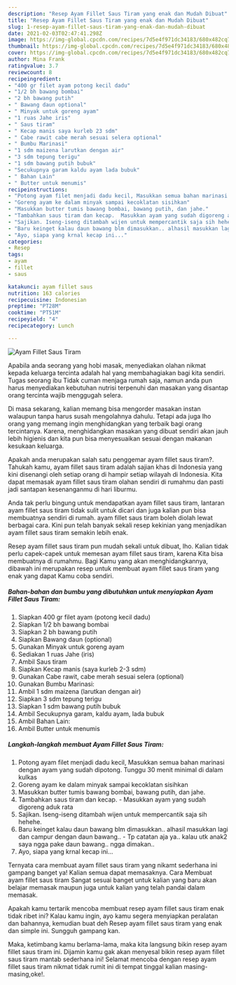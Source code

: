 ```yaml
---
description: "Resep Ayam Fillet Saus Tiram yang enak dan Mudah Dibuat"
title: "Resep Ayam Fillet Saus Tiram yang enak dan Mudah Dibuat"
slug: 1-resep-ayam-fillet-saus-tiram-yang-enak-dan-mudah-dibuat
date: 2021-02-03T02:47:41.298Z
image: https://img-global.cpcdn.com/recipes/7d5e4f971dc34183/680x482cq70/ayam-fillet-saus-tiram-foto-resep-utama.jpg
thumbnail: https://img-global.cpcdn.com/recipes/7d5e4f971dc34183/680x482cq70/ayam-fillet-saus-tiram-foto-resep-utama.jpg
cover: https://img-global.cpcdn.com/recipes/7d5e4f971dc34183/680x482cq70/ayam-fillet-saus-tiram-foto-resep-utama.jpg
author: Mina Frank
ratingvalue: 3.7
reviewcount: 8
recipeingredient:
- "400 gr filet ayam potong kecil dadu"
- "1/2 bh bawang bombai"
- "2 bh bawang putih"
- " Bawang daun optional"
- " Minyak untuk goreng ayam"
- "1 ruas Jahe iris"
- " Saus tiram"
- " Kecap manis saya kurleb 23 sdm"
- " Cabe rawit cabe merah sesuai selera optional"
- " Bumbu Marinasi"
- "1 sdm maizena larutkan dengan air"
- "3 sdm tepung terigu"
- "1 sdm bawang putih bubuk"
- "Secukupnya garam kaldu ayam lada bubuk"
- " Bahan Lain"
- " Butter untuk menumis"
recipeinstructions:
- "Potong ayam filet menjadi dadu kecil, Masukkan semua bahan marinasi dengan ayam yang sudah dipotong. Tunggu 30 menit minimal di dalam kulkas"
- "Goreng ayam ke dalam minyak sampai kecoklatan sisihkan"
- "Masukkan butter tumis bawang bombai, bawang putih, dan jahe."
- "Tambahkan saus tiram dan kecap.  Masukkan ayam yang sudah digoreng aduk rata"
- "Sajikan. Iseng-iseng ditambah wijen untuk mempercantik saja sih hehehe."
- "Baru keinget kalau daun bawang blm dimasukkan.. alhasil masukkan lagi dan campur dengan daun bawang.. Tp catatan aja ya.. kalau utk anak2 saya ngga pake daun bawang.. ngga dimakan.."
- "Ayo, siapa yang krnal kecap ini..."
categories:
- Resep
tags:
- ayam
- fillet
- saus

katakunci: ayam fillet saus 
nutrition: 163 calories
recipecuisine: Indonesian
preptime: "PT28M"
cooktime: "PT51M"
recipeyield: "4"
recipecategory: Lunch

---
```



![Ayam Fillet Saus Tiram](https://img-global.cpcdn.com/recipes/7d5e4f971dc34183/680x482cq70/ayam-fillet-saus-tiram-foto-resep-utama.jpg)

Apabila anda seorang yang hobi masak, menyediakan olahan nikmat kepada keluarga tercinta adalah hal yang membahagiakan bagi kita sendiri. Tugas seorang ibu Tidak cuman menjaga rumah saja, namun anda pun harus menyediakan kebutuhan nutrisi terpenuhi dan masakan yang disantap orang tercinta wajib menggugah selera.

Di masa  sekarang, kalian memang bisa mengorder masakan instan walaupun tanpa harus susah mengolahnya dahulu. Tetapi ada juga lho orang yang memang ingin menghidangkan yang terbaik bagi orang tercintanya. Karena, menghidangkan masakan yang dibuat sendiri akan jauh lebih higienis dan kita pun bisa menyesuaikan sesuai dengan makanan kesukaan keluarga. 



Apakah anda merupakan salah satu penggemar ayam fillet saus tiram?. Tahukah kamu, ayam fillet saus tiram adalah sajian khas di Indonesia yang kini disenangi oleh setiap orang di hampir setiap wilayah di Indonesia. Kita dapat memasak ayam fillet saus tiram olahan sendiri di rumahmu dan pasti jadi santapan kesenanganmu di hari liburmu.

Anda tak perlu bingung untuk mendapatkan ayam fillet saus tiram, lantaran ayam fillet saus tiram tidak sulit untuk dicari dan juga kalian pun bisa membuatnya sendiri di rumah. ayam fillet saus tiram boleh diolah lewat berbagai cara. Kini pun telah banyak sekali resep kekinian yang menjadikan ayam fillet saus tiram semakin lebih enak.

Resep ayam fillet saus tiram pun mudah sekali untuk dibuat, lho. Kalian tidak perlu capek-capek untuk memesan ayam fillet saus tiram, karena Kita bisa membuatnya di rumahmu. Bagi Kamu yang akan menghidangkannya, dibawah ini merupakan resep untuk membuat ayam fillet saus tiram yang enak yang dapat Kamu coba sendiri.

<!--inarticleads1-->

##### Bahan-bahan dan bumbu yang dibutuhkan untuk menyiapkan Ayam Fillet Saus Tiram:

1. Siapkan 400 gr filet ayam (potong kecil dadu)
1. Siapkan 1/2 bh bawang bombai
1. Siapkan 2 bh bawang putih
1. Siapkan  Bawang daun (optional)
1. Gunakan  Minyak untuk goreng ayam
1. Sediakan 1 ruas Jahe (iris)
1. Ambil  Saus tiram
1. Siapkan  Kecap manis (saya kurleb 2-3 sdm)
1. Gunakan  Cabe rawit, cabe merah sesuai selera (optional)
1. Gunakan  Bumbu Marinasi:
1. Ambil 1 sdm maizena (larutkan dengan air)
1. Siapkan 3 sdm tepung terigu
1. Siapkan 1 sdm bawang putih bubuk
1. Ambil Secukupnya garam, kaldu ayam, lada bubuk
1. Ambil  Bahan Lain:
1. Ambil  Butter untuk menumis




<!--inarticleads2-->

##### Langkah-langkah membuat Ayam Fillet Saus Tiram:

1. Potong ayam filet menjadi dadu kecil, Masukkan semua bahan marinasi dengan ayam yang sudah dipotong. Tunggu 30 menit minimal di dalam kulkas
1. Goreng ayam ke dalam minyak sampai kecoklatan sisihkan
1. Masukkan butter tumis bawang bombai, bawang putih, dan jahe.
1. Tambahkan saus tiram dan kecap.  - Masukkan ayam yang sudah digoreng aduk rata
1. Sajikan. Iseng-iseng ditambah wijen untuk mempercantik saja sih hehehe.
1. Baru keinget kalau daun bawang blm dimasukkan.. alhasil masukkan lagi dan campur dengan daun bawang.. - Tp catatan aja ya.. kalau utk anak2 saya ngga pake daun bawang.. ngga dimakan..
1. Ayo, siapa yang krnal kecap ini...




Ternyata cara membuat ayam fillet saus tiram yang nikamt sederhana ini gampang banget ya! Kalian semua dapat memasaknya. Cara Membuat ayam fillet saus tiram Sangat sesuai banget untuk kalian yang baru akan belajar memasak maupun juga untuk kalian yang telah pandai dalam memasak.

Apakah kamu tertarik mencoba membuat resep ayam fillet saus tiram enak tidak ribet ini? Kalau kamu ingin, ayo kamu segera menyiapkan peralatan dan bahannya, kemudian buat deh Resep ayam fillet saus tiram yang enak dan simple ini. Sungguh gampang kan. 

Maka, ketimbang kamu berlama-lama, maka kita langsung bikin resep ayam fillet saus tiram ini. Dijamin kamu gak akan menyesal bikin resep ayam fillet saus tiram mantab sederhana ini! Selamat mencoba dengan resep ayam fillet saus tiram nikmat tidak rumit ini di tempat tinggal kalian masing-masing,oke!.

